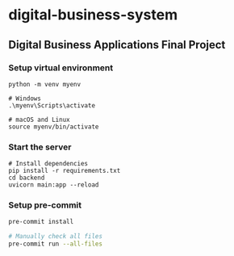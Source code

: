 # digital-business-system

## Digital Business Applications Final Project

### Setup virtual environment

```shell
python -m venv myenv

# Windows
.\myenv\Scripts\activate

# macOS and Linux
source myenv/bin/activate
```

### Start the server

```shell
# Install dependencies
pip install -r requirements.txt
cd backend
uvicorn main:app --reload
```

### Setup pre-commit

```bash
pre-commit install

# Manually check all files
pre-commit run --all-files
```
